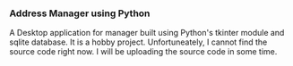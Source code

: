 ### Address Manager using Python

A Desktop application for manager built using Python's tkinter module and sqlite database. It is a hobby project. 
Unfortuneately, I cannot find the source code right now. I will be uploading the source code in some time.
